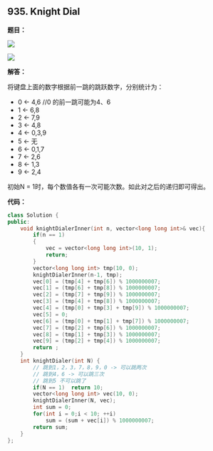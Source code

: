 ## 935. Knight Dial

**题目：**

![](http://cdn.zergzerg.cn/2018-11-05_41leet_935_1.png)

![](http://cdn.zergzerg.cn/2018-11-05_41leet_935_2.png)

**解答：**

将键盘上面的数字根据前一跳的跳跃数字，分别统计为：

* 0 <- 4,6		//0 的前一跳可能为4、6
* 1 <- 6,8
* 2 <- 7,9
* 3 <- 4,8
* 4 <- 0,3,9
* 5 <- 无
* 6 <- 0,1,7
* 7 <- 2,6
* 8 <- 1,3
* 9 <- 2,4

初始N = 1时，每个数值各有一次可能次数。如此对之后的递归即可得出。

**代码：**

```cpp
class Solution {
public:
    void knightDialerInner(int n, vector<long long int>& vec){
        if(n == 1)
        {
            vec = vector<long long int>(10, 1);
            return;
        }
        vector<long long int> tmp(10, 0);
        knightDialerInner(n-1, tmp);
        vec[0] = (tmp[4] + tmp[6]) % 1000000007;
        vec[1] = (tmp[6] + tmp[8]) % 1000000007;
        vec[2] = (tmp[7] + tmp[9]) % 1000000007;
        vec[3] = (tmp[4] + tmp[8]) % 1000000007;
        vec[4] = (tmp[0] + tmp[3] + tmp[9]) % 1000000007;
        vec[5] = 0;
        vec[6] = (tmp[0] + tmp[1] + tmp[7]) % 1000000007;
        vec[7] = (tmp[2] + tmp[6]) % 1000000007;
        vec[8] = (tmp[1] + tmp[3]) % 1000000007;
        vec[9] = (tmp[2] + tmp[4]) % 1000000007;
        return ;
    }
    int knightDialer(int N) {
        // 跳到1，2，3，7，8，9，0 -> 可以跳两次
        // 跳到4，6 -> 可以跳三次
        // 跳到5 不可以跳了
        if(N == 1)  return 10;
        vector<long long int> vec(10, 0);
        knightDialerInner(N, vec);
        int sum = 0;
        for(int i = 0;i < 10; ++i)
            sum = (sum + vec[i]) % 1000000007;
        return sum;
    }
};
```

